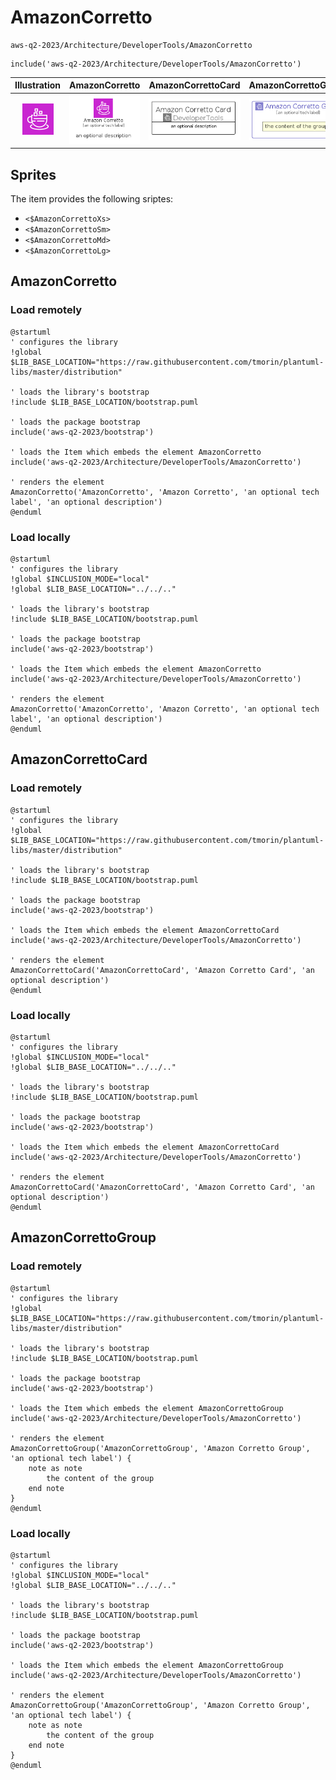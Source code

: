 # AmazonCorretto


```text
aws-q2-2023/Architecture/DeveloperTools/AmazonCorretto
```

```text
include('aws-q2-2023/Architecture/DeveloperTools/AmazonCorretto')
```



| Illustration | AmazonCorretto | AmazonCorrettoCard | AmazonCorrettoGroup |
| :---: | :---: | :---: | :---: |
| ![illustration for Illustration](../../../aws-q2-2023/Architecture/DeveloperTools/AmazonCorretto.png) | ![illustration for AmazonCorretto](../../../aws-q2-2023/Architecture/DeveloperTools/AmazonCorretto.Local.png) | ![illustration for AmazonCorrettoCard](../../../aws-q2-2023/Architecture/DeveloperTools/AmazonCorrettoCard.Local.png) | ![illustration for AmazonCorrettoGroup](../../../aws-q2-2023/Architecture/DeveloperTools/AmazonCorrettoGroup.Local.png) |



## Sprites
The item provides the following sriptes:

- `<$AmazonCorrettoXs>`
- `<$AmazonCorrettoSm>`
- `<$AmazonCorrettoMd>`
- `<$AmazonCorrettoLg>`





## AmazonCorretto

### Load remotely
```plantuml
@startuml
' configures the library
!global $LIB_BASE_LOCATION="https://raw.githubusercontent.com/tmorin/plantuml-libs/master/distribution"

' loads the library's bootstrap
!include $LIB_BASE_LOCATION/bootstrap.puml

' loads the package bootstrap
include('aws-q2-2023/bootstrap')

' loads the Item which embeds the element AmazonCorretto
include('aws-q2-2023/Architecture/DeveloperTools/AmazonCorretto')

' renders the element
AmazonCorretto('AmazonCorretto', 'Amazon Corretto', 'an optional tech label', 'an optional description')
@enduml
```

### Load locally
```plantuml
@startuml
' configures the library
!global $INCLUSION_MODE="local"
!global $LIB_BASE_LOCATION="../../.."

' loads the library's bootstrap
!include $LIB_BASE_LOCATION/bootstrap.puml

' loads the package bootstrap
include('aws-q2-2023/bootstrap')

' loads the Item which embeds the element AmazonCorretto
include('aws-q2-2023/Architecture/DeveloperTools/AmazonCorretto')

' renders the element
AmazonCorretto('AmazonCorretto', 'Amazon Corretto', 'an optional tech label', 'an optional description')
@enduml
```

## AmazonCorrettoCard

### Load remotely
```plantuml
@startuml
' configures the library
!global $LIB_BASE_LOCATION="https://raw.githubusercontent.com/tmorin/plantuml-libs/master/distribution"

' loads the library's bootstrap
!include $LIB_BASE_LOCATION/bootstrap.puml

' loads the package bootstrap
include('aws-q2-2023/bootstrap')

' loads the Item which embeds the element AmazonCorrettoCard
include('aws-q2-2023/Architecture/DeveloperTools/AmazonCorretto')

' renders the element
AmazonCorrettoCard('AmazonCorrettoCard', 'Amazon Corretto Card', 'an optional description')
@enduml
```

### Load locally
```plantuml
@startuml
' configures the library
!global $INCLUSION_MODE="local"
!global $LIB_BASE_LOCATION="../../.."

' loads the library's bootstrap
!include $LIB_BASE_LOCATION/bootstrap.puml

' loads the package bootstrap
include('aws-q2-2023/bootstrap')

' loads the Item which embeds the element AmazonCorrettoCard
include('aws-q2-2023/Architecture/DeveloperTools/AmazonCorretto')

' renders the element
AmazonCorrettoCard('AmazonCorrettoCard', 'Amazon Corretto Card', 'an optional description')
@enduml
```

## AmazonCorrettoGroup

### Load remotely
```plantuml
@startuml
' configures the library
!global $LIB_BASE_LOCATION="https://raw.githubusercontent.com/tmorin/plantuml-libs/master/distribution"

' loads the library's bootstrap
!include $LIB_BASE_LOCATION/bootstrap.puml

' loads the package bootstrap
include('aws-q2-2023/bootstrap')

' loads the Item which embeds the element AmazonCorrettoGroup
include('aws-q2-2023/Architecture/DeveloperTools/AmazonCorretto')

' renders the element
AmazonCorrettoGroup('AmazonCorrettoGroup', 'Amazon Corretto Group', 'an optional tech label') {
    note as note
        the content of the group
    end note
}
@enduml
```

### Load locally
```plantuml
@startuml
' configures the library
!global $INCLUSION_MODE="local"
!global $LIB_BASE_LOCATION="../../.."

' loads the library's bootstrap
!include $LIB_BASE_LOCATION/bootstrap.puml

' loads the package bootstrap
include('aws-q2-2023/bootstrap')

' loads the Item which embeds the element AmazonCorrettoGroup
include('aws-q2-2023/Architecture/DeveloperTools/AmazonCorretto')

' renders the element
AmazonCorrettoGroup('AmazonCorrettoGroup', 'Amazon Corretto Group', 'an optional tech label') {
    note as note
        the content of the group
    end note
}
@enduml
```

